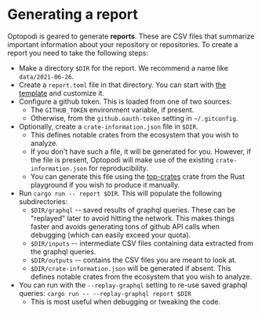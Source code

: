 # Generating a report

Optopodi is geared to generate **reports**. These are CSV files that summarize important information about your repository or repositories. To create a report you need to take the following steps:

- Make a directory `$DIR` for the report. We recommend a name like `data/2021-06-26`.
- Create a `report.toml` file in that directory. You can start with [the template](https://github.com/optopodi/optopodi/blob/main/report-template.toml) and customize it.
- Configure a github token. This is loaded from one of two sources:
  - The `GITHUB_TOKEN` environment variable, if present.
  - Otherwise, from the `github.oauth-token` setting in `~/.gitconfig`.
- Optionally, create a `crate-information.json` file in `$DIR`.
  - This defines notable crates from the ecosystem that you wish to analyze.
  - If you don't have such a file, it will be generated for you. However, if the file is present, Optopodi will make use of the existing `crate-information.json` for reproducibility.
  - You can generate this file using the [top-crates](https://github.com/integer32llc/rust-playground/tree/master/top-crates) crate from the Rust playground if you wish to produce it manually.
- Run `cargo run -- report $DIR`. This will populate the following subdirectories:
  - `$DIR/graphql` -- saved results of graphql queries. These can be "replayed" later to avoid hitting the network. This makes things faster and avoids generating tons of github API calls when debugging (which can easily exceed your quota).
  - `$DIR/inputs` -- intermediate CSV files containing data extracted from the graphql queries.
  - `$DIR/outputs` -- contains the CSV files you are meant to look at.
  - `$DIR/crate-information.json` will be generated if absent. This defines notable crates from the ecosystem that you wish to analyze.
- You can run with the `--replay-graphql` setting to re-use saved graphql queries: `cargo run -- --replay-graphql report $DIR`
  - This is most useful when debugging or tweaking the code.
